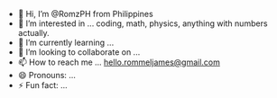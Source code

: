 - 👋 Hi, I’m @RomzPH from Philippines
- 👀 I’m interested in ... coding, math, physics, anything with numbers actually.
- 🌱 I’m currently learning ...
- 💞️ I’m looking to collaborate on ...
- 📫 How to reach me ... hello.rommeljames@gmail.com
- 😄 Pronouns: ...
- ⚡ Fun fact: ...

<!---
RomzPH/RomzPH is a ✨ special ✨ repository because its `README.md` (this file) appears on your GitHub profile.
You can click the Preview link to take a look at your changes.
--->
